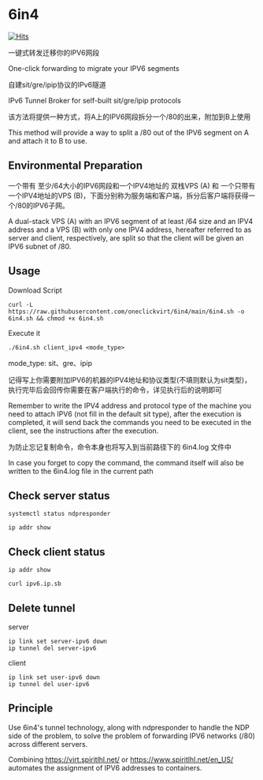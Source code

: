 # 6in4

[![Hits](https://hits.seeyoufarm.com/api/count/incr/badge.svg?url=https%3A%2F%2Fgithub.com%2Foneclickvirt%2F6in4&count_bg=%2379C83D&title_bg=%23555555&icon=&icon_color=%23E7E7E7&title=hits&edge_flat=false)](https://hits.seeyoufarm.com)

一键式转发迁移你的IPV6网段

One-click forwarding to migrate your IPV6 segments

自建sit/gre/ipip协议的IPv6隧道

IPv6 Tunnel Broker for self-built sit/gre/ipip protocols

该方法将提供一种方式，将A上的IPV6网段拆分一个/80的出来，附加到B上使用

This method will provide a way to split a /80 out of the IPV6 segment on A and attach it to B to use.

## Environmental Preparation

一个带有 至少/64大小的IPV6网段和一个IPV4地址的 双栈VPS (A) 和 一个只带有一个IPV4地址的VPS (B)，下面分别称为服务端和客户端，拆分后客户端将获得一个/80的IPV6子网。

A dual-stack VPS (A) with an IPV6 segment of at least /64 size and an IPV4 address and a VPS (B) with only one IPV4 address, hereafter referred to as server and client, respectively, are split so that the client will be given an IPV6 subnet of /80.

## Usage

Download Script

```
curl -L https://raw.githubusercontent.com/oneclickvirt/6in4/main/6in4.sh -o 6in4.sh && chmod +x 6in4.sh
```

Execute it

```
./6in4.sh client_ipv4 <mode_type> 
```

mode_type: sit、gre、ipip

记得写上你需要附加IPV6的机器的IPV4地址和协议类型(不填则默认为sit类型)，执行完毕后会回传你需要在客户端执行的命令，详见执行后的说明即可

Remember to write the IPV4 address and protocol type of the machine you need to attach IPV6 (not fill in the default sit type), after the execution is completed, it will send back the commands you need to be executed in the client, see the instructions after the execution.

为防止忘记复制命令，命令本身也将写入到当前路径下的 6in4.log 文件中

In case you forget to copy the command, the command itself will also be written to the 6in4.log file in the current path

## Check server status

```
systemctl status ndpresponder
```

```
ip addr show
```

## Check client status

```
ip addr show
```

```
curl ipv6.ip.sb
```

## Delete tunnel

server

```
ip link set server-ipv6 down
ip tunnel del server-ipv6
```

client

```
ip link set user-ipv6 down
ip tunnel del user-ipv6
```

## Principle

Use 6in4's tunnel technology, along with ndpresponder to handle the NDP side of the problem, to solve the problem of forwarding IPV6 networks (/80) across different servers.

Combining https://virt.spiritlhl.net/ or https://www.spiritlhl.net/en_US/ automates the assignment of IPV6 addresses to containers.
